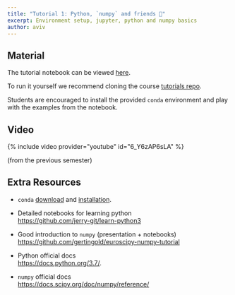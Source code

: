 ```yaml
---
title: "Tutorial 1: Python, `numpy` and friends 🐍"
excerpt: Environment setup, jupyter, python and numpy basics
author: aviv
---
```


## Material


The tutorial notebook can be viewed [here](https://nbviewer.jupyter.org/github/vistalab-technion/cs236781-tutorials/blob/master/tutorial1/tutorial1-Python_Numpy.ipynb).

To run it yourself we recommend cloning the course [tutorials repo](https://github.com/vistalab-technion/cs236781-tutorials).

Students are encouraged to install the provided `conda` environment and play
with the examples from the notebook.

## Video

{% include video provider="youtube" id="6_Y6zAP6sLA" %}

(from the previous semester)

## Extra Resources

- `conda` [download](https://conda.io/miniconda.html) and
  [installation](https://conda.io/docs/user-guide/install/index.html).

- Detailed notebooks for learning python<br>
  <https://github.com/jerry-git/learn-python3>

- Good introduction to `numpy` (presentation + notebooks)<br>
  <https://github.com/gertingold/euroscipy-numpy-tutorial>

- Python official docs<br>
  <https://docs.python.org/3.7/>.

- `numpy` official docs<br>
  <https://docs.scipy.org/doc/numpy/reference/>
